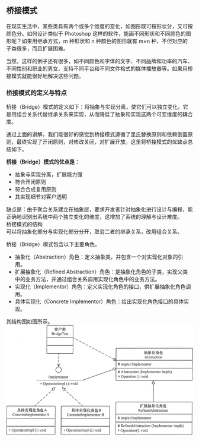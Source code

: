 ## 桥接模式    
在现实生活中，某些类具有两个或多个维度的变化，如图形既可按形状分，又可按颜色分。如何设计类似于 Photoshop 这样的软件，能画不同形状和不同颜色的图形呢？如果用继承方式，m 种形状和 n 种颜色的图形就有 m×n 种，不但对应的子类很多，而且扩展困难。  
  
当然，这样的例子还有很多，如不同颜色和字体的文字、不同品牌和功率的汽车、不同性别和职业的男女、支持不同平台和不同文件格式的媒体播放器等。如果用桥接模式就能很好地解决这些问题。  
### 桥接模式的定义与特点  
桥接（Bridge）模式的定义如下：将抽象与实现分离，使它们可以独立变化。它是用组合关系代替继承关系来实现，从而降低了抽象和实现这两个可变维度的耦合度。  
  
通过上面的讲解，我们能很好的感觉到桥接模式遵循了里氏替换原则和依赖倒置原则，最终实现了开闭原则，对修改关闭，对扩展开放。这里将桥接模式的优缺点总结如下。  
  
**桥接（Bridge）模式的优点是：**  
- 抽象与实现分离，扩展能力强  
- 符合开闭原则  
- 符合合成复用原则  
- 其实现细节对客户透明  
  
缺点是：由于聚合关系建立在抽象层，要求开发者针对抽象化进行设计与编程，能正确地识别出系统中两个独立变化的维度，这增加了系统的理解与设计难度。  
桥接模式的结构  
可以将抽象化部分与实现化部分分开，取消二者的继承关系，改用组合关系。  
  
桥接（Bridge）模式包含以下主要角色。  
- 抽象化（Abstraction）角色：定义抽象类，并包含一个对实现化对象的引用。  
- 扩展抽象化（Refined Abstraction）角色：是抽象化角色的子类，实现父类中的业务方法，并通过组合关系调用实现化角色中的业务方法。  
- 实现化（Implementor）角色：定义实现化角色的接口，供扩展抽象化角色调用。  
- 具体实现化（Concrete Implementor）角色：给出实现化角色接口的具体实现。  
  
其结构图如图所示。  
![avatar](../../../../../resource/static/images/bridge.gif)